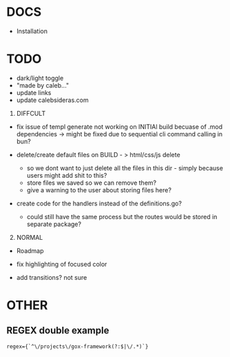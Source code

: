 # DOCS

- Installation

# TODO

- dark/light toggle
- "made by caleb..."
- update links
- update calebsideras.com

1. DIFFCULT
- fix issue of templ generate not working on INITIAl build becuase of .mod dependencies -> might be fixed due to sequential cli command calling in bun?

- delete/create default files on BUILD - > html/css/js delete 
    - so we dont want to just delete all the files in this dir - simply because users might add shit to this?
    - store files we saved so we can remove them?
    - give a warning to the user about storing files here? 

- create code for the handlers instead of the definitions.go?
    - could still have the same process but the routes would be stored in separate package?

2. NORMAL
- Roadmap

- fix highlighting of focused color
- add transitions? not sure


# OTHER

## REGEX double example

```regex
regex={`^\/projects\/gox-framework(?:$|\/.*)`}
```
